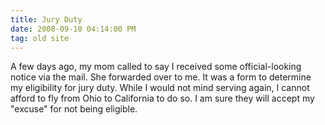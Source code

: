 ```yaml
---
title: Jury Duty
date: 2008-09-10 04:14:00 PM
tag: old site
---
```


A few days ago, my mom called to say I received some official-looking notice via the mail. She forwarded over to me. It was a form to determine my eligibility for jury duty. While I would not mind serving again, I cannot afford to fly from Ohio to California to do so. I am sure they will accept my "excuse" for not being eligible.
